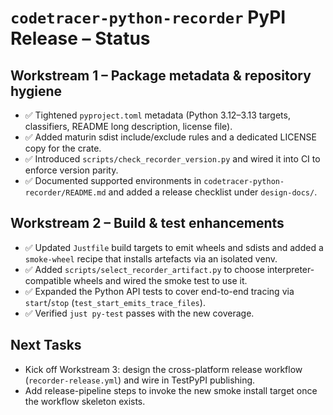 # `codetracer-python-recorder` PyPI Release – Status

## Workstream 1 – Package metadata & repository hygiene
- ✅ Tightened `pyproject.toml` metadata (Python 3.12–3.13 targets, classifiers, README long description, license file).
- ✅ Added maturin sdist include/exclude rules and a dedicated LICENSE copy for the crate.
- ✅ Introduced `scripts/check_recorder_version.py` and wired it into CI to enforce version parity.
- ✅ Documented supported environments in `codetracer-python-recorder/README.md` and added a release checklist under `design-docs/`.

## Workstream 2 – Build & test enhancements
- ✅ Updated `Justfile` build targets to emit wheels and sdists and added a `smoke-wheel` recipe that installs artefacts via an isolated venv.
- ✅ Added `scripts/select_recorder_artifact.py` to choose interpreter-compatible wheels and wired the smoke test to use it.
- ✅ Expanded the Python API tests to cover end-to-end tracing via `start`/`stop` (`test_start_emits_trace_files`).
- ✅ Verified `just py-test` passes with the new coverage.

## Next Tasks
- Kick off Workstream 3: design the cross-platform release workflow (`recorder-release.yml`) and wire in TestPyPI publishing.
- Add release-pipeline steps to invoke the new smoke install target once the workflow skeleton exists.
